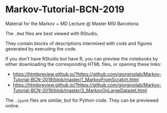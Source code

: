 # Markov-Tutorial-BCN-2019
Material for the Markov + MD Lecture @ Master MSI Barcelona

The `.Rmd` files are best viewed with RStudio, 

They contain blocks of descriptions intermixed with code and figures generated by executing the code. 

If you don't have RStudio but have R, you can preview the notebooks by either downloading the corresponding HTML files, or opening these links:

* https://htmlpreview.github.io/?https://github.com/giorginolab/Markov-Tutorial-BCN-2019/blob/master/1_MarkovFromScratch.html
* https://htmlpreview.github.io/?https://github.com/giorginolab/Markov-Tutorial-BCN-2019/blob/master/3_MarkovOnLargeDataset.html

The `.ipynb` files are similar, but for Python code. They can be previewed online. 
